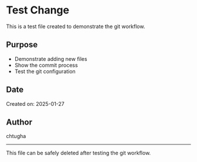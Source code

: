 # Test Change

This is a test file created to demonstrate the git workflow.

## Purpose
- Demonstrate adding new files
- Show the commit process
- Test the git configuration

## Date
Created on: 2025-01-27

## Author
chtugha

---
This file can be safely deleted after testing the git workflow.
